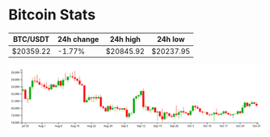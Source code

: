 # Bitcoin Stats

BTC/USDT|24h change|24h high|24h low|
|---|---|---|---|
|$20359.22|-1.77%|$20845.92|$20237.95|

<img src="./chart.svg">
